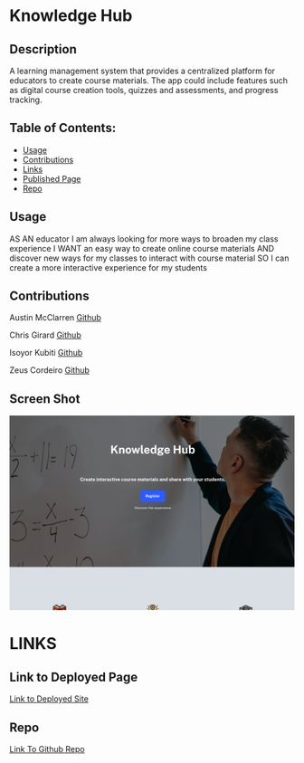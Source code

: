 # Knowledge Hub

## Description

A learning management system that provides a centralized platform for educators to create course materials. The app could include features such as digital course creation tools, quizzes and assessments, and progress tracking.

## Table of Contents:

- [Usage](#usage)
- [Contributions](#contributions)
- [Links](#links)
- [Published Page](#page)
- [Repo](#repo)

## Usage

AS AN educator
I am always looking for more ways to broaden my class experience
I WANT an easy way to create online course materials
AND discover new ways for my classes to interact with course material
SO I can create a more interactive experience for my students

## Contributions

Austin McClarren [Github](https://github.com/AustinMcClarren)

Chris Girard [Github](https://github.com/ChrisEliGirard)

Isoyor Kubiti [Github](https://github.com/ikubiti)

Zeus Cordeiro [Github](https://github.com/Zcordeiro)

## Screen Shot

![Screenshot-knowledge-hub](./client/src/assets/images/frontPageScreenshot.png)

# LINKS

## Link to Deployed Page

[Link to Deployed Site](https://shielded-thicket-93184.herokuapp.com/)

## Repo

[Link To Github Repo](https://github.com/TheMernMachine/Knowledge-Hub)
